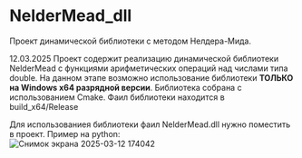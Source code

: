 # NelderMead_dll
Проект динамической библиотеки с методом Нелдера-Мида.

12.03.2025
Проект содержит реализацию динамической библиотеки NelderMead с функциями арифметических операций над числами типа double.
На данном этапе возможно использование библиотеки **ТОЛЬКО на Windows x64 разрядной версии**. Библиотека собрана с использованием Cmake.
Фаил библиотеки находится в build_x64/Release

Для использованиея библиотеки фаил NelderMead.dll нужно поместить в проект.
Пример на python:  
![Снимок экрана 2025-03-12 174042](https://github.com/user-attachments/assets/a2c6325a-c997-48e3-b9c4-4e0b32623ed2)
